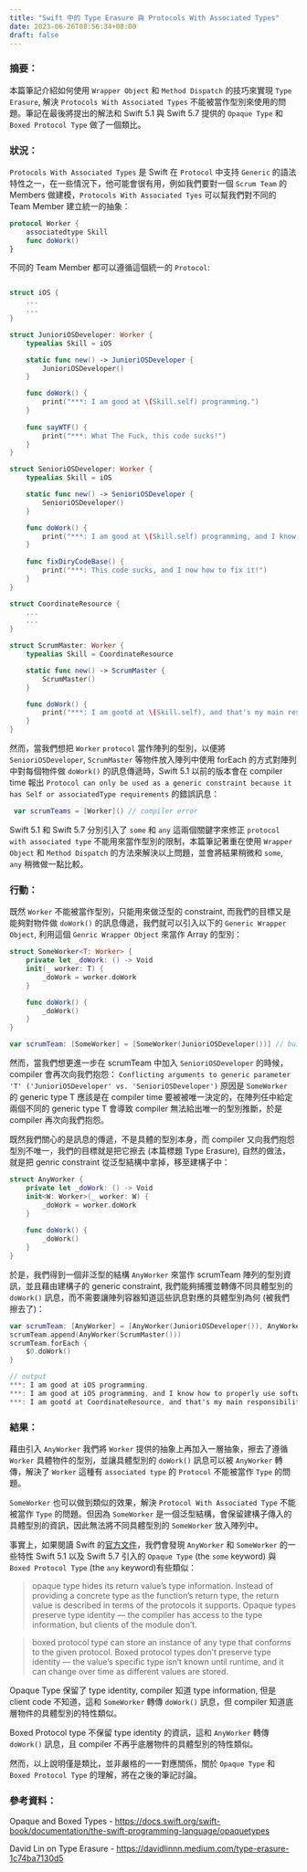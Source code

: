```yaml
---
title: "Swift 中的 Type Erasure 與 Protocols With Associated Types"
date: 2023-06-26T08:56:34+08:00
draft: false
---
```

### 摘要：
本篇筆記介紹如何使用 `Wrapper Object` 和 `Method Dispatch` 的技巧來實現 `Type Erasure`, 解決 `Protocols With Associated Types` 不能被當作型別來使用的問題。筆記在最後將提出的解法和 Swift 5.1 與 Swift 5.7 提供的 `Opaque Type` 和 `Boxed Protocol Type` 做了一個類比。

### 狀況：
`Protocols With Associated Types` 是 Swift 在 `Protocol` 中支持 `Generic` 的語法特性之一，在一些情況下，他可能會很有用，例如我們要對一個 `Scrum Team` 的 Members 做建模，`Protocols With Associated Tyes` 可以幫我們對不同的 Team Member 建立統一的抽象：
```Swift
protocol Worker {
    associatedtype Skill
    func doWork()
}
```
不同的 Team Member 都可以遵循這個統一的 `Protocol`:
```Swift

struct iOS {
    ...
    ...
}

struct JunioriOSDeveloper: Worker {
    typealias Skill = iOS

    static func new() -> JunioriOSDeveloper {
        JunioriOSDeveloper()
    }

    func doWork() {
        print("***: I am good at \(Skill.self) programming.")
    }
    
    func sayWTF() {
        print("***: What The Fuck, this code sucks!")
    }
}

struct SenioriOSDeveloper: Worker {
    typealias Skill = iOS

    static func new() -> SenioriOSDeveloper {
        SenioriOSDeveloper()
    }

    func doWork() {
        print("***: I am good at \(Skill.self) programming, and I know how to properly use software design principles")
    }
    
    func fixDiryCodeBase() {
        print("***: This code sucks, and I now how to fix it!")
    }
}

struct CoordinateResource {
    ...
    ...
}

struct ScrumMaster: Worker {
    typealias Skill = CoordinateResource

    static func new() -> ScrumMaster {
        ScrumMaster()
    }

    func doWork() {
        print("***: I am gootd at \(Skill.self), and that's my main responsibility.")
    }
}
```
然而，當我們想把 `Worker` `protocol` 當作陣列的型別，以便將 `SenioriOSDeveloper`, `ScrumMaster` 等物件放入陣列中使用 forEach 的方式對陣列中對每個物件做 `doWork()` 的訊息傳遞時，Swift 5.1 以前的版本會在 compiler time 報出 `Protocol can only be used as a generic constraint because it has Self or associatedType requirements` 的錯誤訊息：
```Swift
 var scrumTeams = [Worker]() // compiler error
```
Swift 5.1 和 Swift 5.7 分別引入了 `some` 和 `any` 這兩個關鍵字來修正 `protocol with associated type` 不能用來當作型別的限制，本篇筆記著重在使用 `Wrapper Object` 和 `Method Dispatch` 的方法來解決以上問題，並會將結果稍微和 `some`, `any` 稍微做一點比較。

### 行動：
既然 `Worker` 不能被當作型別，只能用來做泛型的 constraint, 而我們的目標又是能夠對物件做 `doWork()` 的訊息傳遞，我們就可以引入以下的 `Generic Wrapper Object`, 利用這個 `Genric Wrapper Object` 來當作 Array 的型別：
```Swift
struct SomeWorker<T: Worker> {
    private let _doWork: () -> Void
    init(_ worker: T) {
        _doWork = worker.doWork
    }

    func doWork() {
        _doWork()
    }
}

var scrumTeam: [SomeWorker] = [SomeWorker(JunioriOSDeveloper())] // build success
```
然而，當我們想更進一步在 scrumTeam 中加入 `SenioriOSDeveloper` 的時候，compiler 會再次向我們抱怨：
`Conflicting arguments to generic parameter 'T' ('JunioriOSDeveloper' vs. 'SenioriOSDeveloper')` 原因是 `SomeWorker` 的 generic type T 應該是在 compiler time 要被被唯一決定的，在陣列任中給定兩個不同的 generic type T 會導致 compiler 無法給出唯一的型別推斷，於是 compiler 再次向我們抱怨。

既然我們關心的是訊息的傳遞，不是具體的型別本身，而 compiler 又向我們抱怨型別不唯一，我們的目標就是把它擦去 (本篇標題 Type Erasure), 自然的做法，就是把 genric constraint 從泛型結構中拿掉，移至建構子中：
```Swift
struct AnyWorker {
    private let _doWork: () -> Void
    init<W: Worker>(_ worker: W) {
        _doWork = worker.doWork
    }
    
    func doWork() {
        _doWork()
    }
}
```
於是，我們得到一個非泛型的結構 `AnyWorker` 來當作 scrumTeam 陣列的型別資訊，並且藉由建構子的 generic constraint, 我們能夠捕獲並轉傳不同具體型別的 `doWork()` 訊息，而不需要讓陣列容器知道這些訊息對應的具體型別為何 (被我們擦去了)：
```Swift
var scrumTeam: [AnyWorker] = [AnyWorker(JunioriOSDeveloper()), AnyWorker(SenioriOSDeveloper())]
scrumTeam.append(AnyWorker(ScrumMaster()))
scrumTeam.forEach {
    $0.doWork()
}

// output
***: I am good at iOS programming.
***: I am good at iOS programming, and I know how to properly use software design principles
***: I am gootd at CoordinateResource, and that's my main responsibility.

```

### 結果：
藉由引入 `AnyWorker` 我們將 `Worker` 提供的抽象上再加入一層抽象，擦去了遵循 `Worker` 具體物件的型別，並讓具體型別的 `doWork()` 訊息可以被 `AnyWorker` 轉傳，解決了 `Worker` 這種有 `associated type` 的 `Protocol` 不能被當作 `Type` 的問題。

`SomeWorker` 也可以做到類似的效果，解決 `Protocol With Associated Type` 不能被當作 `Type` 的問題。但因為 `SomeWorker` 是一個泛型結構，會保留建構子傳入的具體型別的資訊，因此無法將不同具體型別的 `SomeWorker` 放入陣列中。

事實上，如果閱讀 Swift 的[官方文件](https://docs.swift.org/swift-book/documentation/the-swift-programming-language/opaquetypes)，我們會發現 `AnyWorker` 和 `SomeWorker` 的一些特性 Swift 5.1 以及 Swift 5.7 引入的 `Opaque Type` (the `some` keyword) 與 `Boxed Protocol Type` (the `any` keyword)有些類似：

> opaque type hides its return value’s type information. Instead of providing a concrete type as the function’s return type, the return value is described in terms of the protocols it supports. Opaque types preserve type identity — the compiler has access to the type information, but clients of the module don’t.

> boxed protocol type can store an instance of any type that conforms to the given protocol. Boxed protocol types don’t preserve type identity — the value’s specific type isn’t known until runtime, and it can change over time as different values are stored.

Opaque Type 保留了 type identity, compiler 知道 type information, 但是 client code 不知道，這和 `SomeWorker` 轉傳 `doWork()` 訊息，但 compiler 知道底層物件的具體型別的特性類似。

Boxed Protocol type 不保留 type identity 的資訊，這和 `AnyWorker` 轉傳 `doWork()` 訊息，且 compiler 不再乎底層物件的具體型別的特性類似。

然而，以上說明僅是類比，並非嚴格的一一對應關係，關於 `Opaque Type` 和 `Boxed Protocol Type` 的理解，將在之後的筆記討論。

### 參考資料：
Opaque and Boxed Types - https://docs.swift.org/swift-book/documentation/the-swift-programming-language/opaquetypes

David Lin on Type Erasure - https://davidlinnn.medium.com/type-erasure-1c74ba7130d5